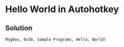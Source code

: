 # Hello World in Autohotkey

## Solution

```Autohotkey
﻿MsgBox, 0x30, Sample Programs, Hello, World!
```